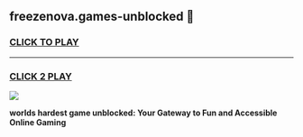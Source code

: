 
## freezenova.games-unblocked 👋
<h3>
<a href="https://premium.freeplayer.one?title=freezenova.games-unblocked&ref=14F">CLICK TO PLAY</a></h3>
<hr>

<h3>
<a href="https://premium.freeplayer.one?title=freezenova.games-unblocked&ref=14F">CLICK 2 PLAY</a>
  
</h3>

<a href="https://premium.freeplayer.one?title=freezenova.games-unblocked&ref=12F/"><img src="https://clearcache.store/games.png"></a>


**worlds hardest game unblocked: Your Gateway to Fun and Accessible Online Gaming**
